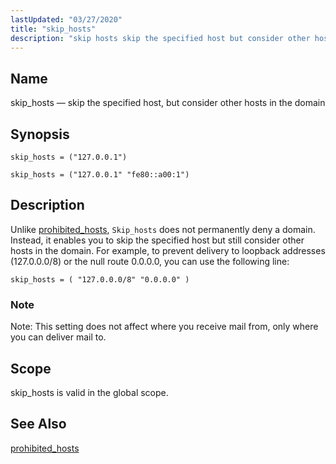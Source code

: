 ```yaml
---
lastUpdated: "03/27/2020"
title: "skip_hosts"
description: "skip hosts skip the specified host but consider other hosts in the domain skip hosts 127 0 0 1 skip hosts 127 0 0 1 fe 80 a 00 1 Unlike prohibited hosts Skip hosts does not permanently deny a domain Instead it enables you to skip the specified host..."
---
```


<a name="conf.ref.skip_hosts"></a> 
## Name

skip_hosts — skip the specified host, but consider other hosts in the domain

## Synopsis

`skip_hosts = ("127.0.0.1")`

`skip_hosts = ("127.0.0.1" "fe80::a00:1")`

<a name="idp26510864"></a> 
## Description

Unlike [prohibited_hosts](/momentum/4/config/ref-prohibited-hosts), `Skip_hosts` does not permanently deny a domain. Instead, it enables you to skip the specified host but still consider other hosts in the domain. For example, to prevent delivery to loopback addresses (127.0.0.0/8) or the null route 0.0.0.0, you can use the following line:

`skip_hosts = ( "127.0.0.0/8" "0.0.0.0" )`
### Note

Note: This setting does not affect where you receive mail from, only where you can deliver mail to.

<a name="idp26515712"></a> 
## Scope

skip_hosts is valid in the global scope.

<a name="idp26517536"></a> 
## See Also

[prohibited_hosts](/momentum/4/config/ref-prohibited-hosts)